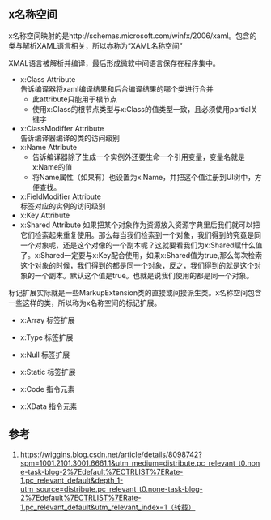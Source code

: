 ## x名称空间
x名称空间映射的是http://schemas.microsoft.com/winfx/2006/xaml。包含的类与解析XAML语言相关，所以亦称为“XAML名称空间”

XMAL语言被解析并编译，最后形成微软中间语言保存在程序集中。

- x:Class Attribute  
    告诉编译器将xaml编译结果和后台编译结果的哪个类进行合并
    - 此attribute只能用于根节点
    - 使用x:Class的根节点类型与x:Class的值类型一致，且必须使用partial关键字
- x:ClassModiffer Attribute  
    告诉编译器编译的类的访问级别
- x:Name Attribute  
    - 告诉编译器除了生成一个实例外还要生命一个引用变量，变量名就是x:Name的值
    - 将Name属性（如果有）也设置为x:Name，并把这个值注册到UI树中，方便查找。
- x:FieldModifier Attribute  
    标签对应的实例的访问级别
- x:Key Attribute  
- x:Shared Attribute
    如果把某个对象作为资源放入资源字典里后我们就可以把它们检索起来重复使用。那么每当我们检索到一个对象，我们得到的究竟是同一个对象呢，还是这个对像的一个副本呢？这就要看我们为x:Shared赋什么值了。x:Shared一定要与x:Key配合使用，如果x:Shared值为true,那么每次检索这个对象的时候，我们得到的都是同一个对象，反之，我们得到的就是这个对象的一个副本。默认这个值是true。也就是说我们使用的都是同一个对象。

标记扩展实际就是一些MarkupExtension类的直接或间接派生类。x名称空间包含一些这样的类，所以称为x名称空间的标记扩展。


- x:Array 标签扩展
- x:Type 标签扩展
- x:Null 标签扩展
- x:Static 标签扩展

- x:Code 指令元素
- x:XData 指令元素

## 参考
1. https://wiggins.blog.csdn.net/article/details/8098742?spm=1001.2101.3001.6661.1&utm_medium=distribute.pc_relevant_t0.none-task-blog-2%7Edefault%7ECTRLIST%7ERate-1.pc_relevant_default&depth_1-utm_source=distribute.pc_relevant_t0.none-task-blog-2%7Edefault%7ECTRLIST%7ERate-1.pc_relevant_default&utm_relevant_index=1（转载）